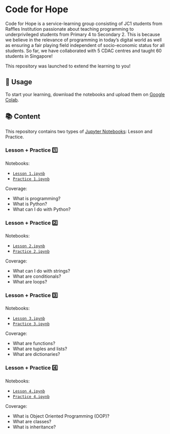 # Code for Hope
Code for Hope is a service-learning group consisting of JC1 students from Raffles Institution passionate about teaching programming to underprivileged students from Primary 4 to Secondary 2. This is because we believe in the relevance of programming in today’s digital world as well as ensuring a fair playing field independent of socio-economic status for all students. So far, we have collaborated with 5 CDAC centres and taught 60 students in Singapore!

This repository was launched to extend the learning to you!

## 👀 Usage
To start your learning, download the notebooks and upload them on [Google Colab](https://research.google.com/colaboratory/).

## 📚 Content
This repository contains two types of [Jupyter Notebooks](https://jupyter.org/): Lesson and Practice.

### Lesson + Practice 1️⃣
Notebooks:
- [`Lesson 1.ipynb`](https://github.com/xyntechx/Code-for-Hope/blob/main/Lessons/Lesson%201.ipynb)
- [`Practice 1.ipynb`](https://github.com/xyntechx/Code-for-Hope/blob/main/Practices/Practice%201.ipynb)

Coverage:
- What is programming?
- What is Python?
- What can I do with Python?

### Lesson + Practice 2️⃣
Notebooks:
- [`Lesson 2.ipynb`](https://github.com/xyntechx/Code-for-Hope/blob/main/Lessons/Lesson%202.ipynb)
- [`Practice 2.ipynb`](https://github.com/xyntechx/Code-for-Hope/blob/main/Practices/Practice%202.ipynb)

Coverage:
- What can I do with strings?
- What are conditionals?
- What are loops?

### Lesson + Practice 3️⃣
Notebooks:
- [`Lesson 3.ipynb`](https://github.com/xyntechx/Code-for-Hope/blob/main/Lessons/Lesson%203.ipynb)
- [`Practice 3.ipynb`](https://github.com/xyntechx/Code-for-Hope/blob/main/Practices/Practice%203.ipynb)

Coverage:
- What are functions?
- What are tuples and lists?
- What are dictionaries?

### Lesson + Practice 4️⃣
Notebooks:
- [`Lesson 4.ipynb`](https://github.com/xyntechx/Code-for-Hope/blob/main/Lessons/Lesson%204.ipynb)
- [`Practice 4.ipynb`](https://github.com/xyntechx/Code-for-Hope/blob/main/Practices/Practice%204.ipynb)

Coverage:
- What is Object Oriented Programming (OOP)?
- What are classes?
- What is inheritance?
